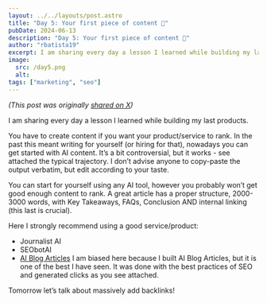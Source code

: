 ```yaml
---
layout: ../../layouts/post.astro
title: "Day 5: Your first piece of content 📔"
pubDate: 2024-06-13
description: "Day 5: Your first piece of content 📔"
author: "rbatista19"
excerpt: I am sharing every day a lesson I learned while building my last products. Today it will be about your first piece of content.
image:
  src: /day5.png
  alt:
tags: ["marketing", "seo"]
---
```


_(This post was originally [shared on X](https://x.com/rbatista19/status/1801308985955430825))_

I am sharing every day a lesson I learned while building my last products.  

You have to create content if you want your product/service to rank. In the past this meant writing for yourself (or hiring for that), nowadays you can get started with AI content. It’s a bit controversial, but it works - see attached the typical trajectory. I don’t advise anyone to copy-paste the output verbatim, but edit according to your taste.

You can start for yourself using any AI tool, however you probably won’t get good enough content to rank. A great article has a proper structure, 2000-3000 words, with Key Takeaways, FAQs, Conclusion AND internal linking (this last is crucial). 

Here I strongly recommend using a good service/product:
- Journalist AI
- SEObotAI
- [AI Blog Articles](https://getaiblogarticles.com/)
I am biased here because I built AI Blog Articles, but it is one of the best I have seen. It was done with the best practices of SEO and generated clicks as you see attached.

Tomorrow let’s talk about massively add backlinks!